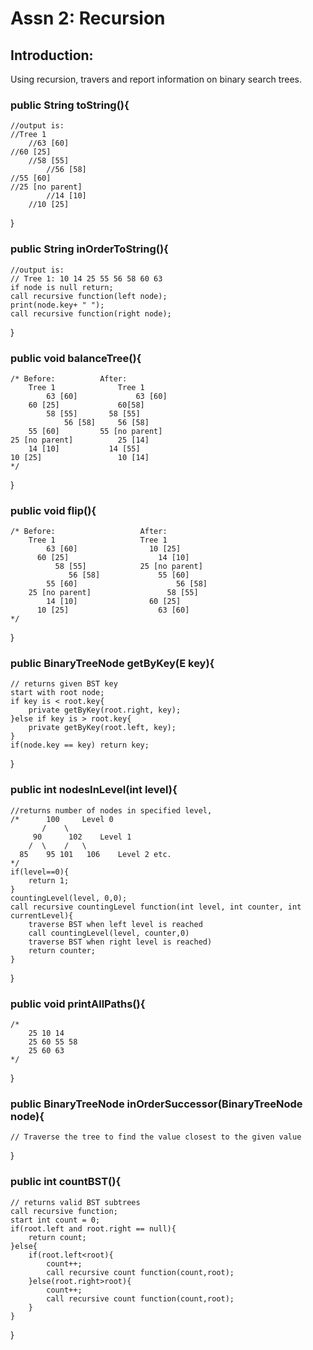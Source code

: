 # Assn 2: Recursion  
## Introduction:  
Using recursion, travers and report information on binary search trees.

### public String toString(){  
    //output is:  
    //Tree 1  
        //63 [60]  
    //60 [25]  
        //58 [55]  
            //56 [58]  
    //55 [60]  
    //25 [no parent]  
            //14 [10]  
        //10 [25]  

}  
### public String inOrderToString(){  
    //output is:  
    // Tree 1: 10 14 25 55 56 58 60 63 
    if node is null return;
    call recursive function(left node);
    print(node.key+ " ");
    call recursive function(right node);
}
### public void balanceTree(){
    /* Before:          After:
        Tree 1              Tree 1
            63 [60]             63 [60]
        60 [25]             60[58]
            58 [55]       58 [55]
                56 [58]     56 [58]
        55 [60]         55 [no parent]
    25 [no parent]          25 [14]
        14 [10]           14 [55]
    10 [25]                 10 [14]
    */
}
### public void flip(){
    /* Before:                   After:             
        Tree 1                   Tree 1       
            63 [60]                10 [25]    
          60 [25]                    14 [10]     
              58 [55]            25 [no parent]     
                 56 [58]             55 [60]      
            55 [60]                      56 [58]      
        25 [no parent]                 58 [55]        
            14 [10]                60 [25]         
          10 [25]                    63 [60] 
    */
}
### public BinaryTreeNode<E> getByKey(E key){
    // returns given BST key
    start with root node;
    if key is < root.key{
        private getByKey(root.right, key);
    }else if key is > root.key{
        private getByKey(root.left, key);
    }
    if(node.key == key) return key;
    
}
### public int nodesInLevel(int level){
    //returns number of nodes in specified level,
    /*      100     Level 0
           /    \
         90      102    Level 1
        /  \    /   \
      85    95 101   106    Level 2 etc.
    */
    if(level==0){
        return 1;
    }
    countingLevel(level, 0,0);
    call recursive countingLevel function(int level, int counter, int currentLevel){
        traverse BST when left level is reached
        call countingLevel(level, counter,0)
        traverse BST when right level is reached)
        return counter;
    }
    
}
### public void printAllPaths(){
    /*
        25 10 14
        25 60 55 58
        25 60 63
    */
}
### public BinaryTreeNode<E> inOrderSuccessor(BinaryTreeNode<E> node){
    // Traverse the tree to find the value closest to the given value
}
### public int countBST(){
    // returns valid BST subtrees
    call recursive function;
    start int count = 0;
    if(root.left and root.right == null){
        return count;
    }else{
        if(root.left<root){
            count++;
            call recursive count function(count,root);
        }else(root.right>root){
            count++;
            call recursive count function(count,root);
        }
    }
}